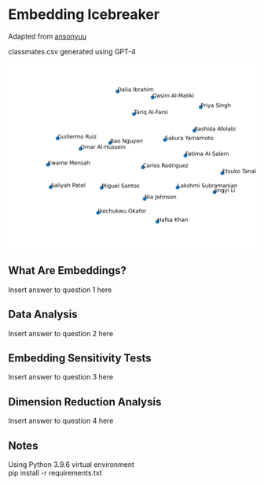 # Embedding Icebreaker

Adapted from [ansonyuu](https://github.com/ansonyuu/matchmaking)  

classmates.csv generated using GPT-4  

![Sample output of script](https://github.com/gkirczen/embeddingicebreaker/blob/main/main-sample.png?raw=true)  

## What Are Embeddings?
Insert answer to question 1 here

## Data Analysis
Insert answer to question 2 here

## Embedding Sensitivity Tests
Insert answer to question 3 here

## Dimension Reduction Analysis
Insert answer to question 4 here

## Notes
Using Python 3.9.6 virtual environment  
pip install -r requirements.txt